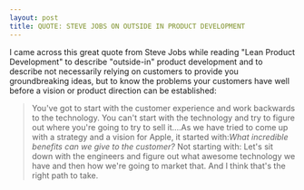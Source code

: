 ```yaml
---
layout: post
title: QUOTE: STEVE JOBS ON OUTSIDE IN PRODUCT DEVELOPMENT
---
```

I came across this great quote from Steve Jobs while reading "Lean Product Development" to describe "outside-in" product development and to describe not necessarily relying on customers to provide you groundbreaking ideas, but to know the problems your customers have well before a vision or product direction can be established:

> You've got to start with the customer experience and work backwards to the technology.  You can't start with the technology and try to figure out where you're going to try to sell it....As we have tried to come up with a strategy and a vision for Apple, it started with:_What incredible benefits can we give to the customer?_  Not starting with: Let's sit down with the engineers and figure out what awesome technology we have and then how we're going to market that.  And I think that's the right path to take.
